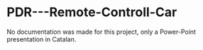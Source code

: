 # PDR---Remote-Controll-Car

No documentation was made for this project, only a Power-Point presentation in Catalan.
